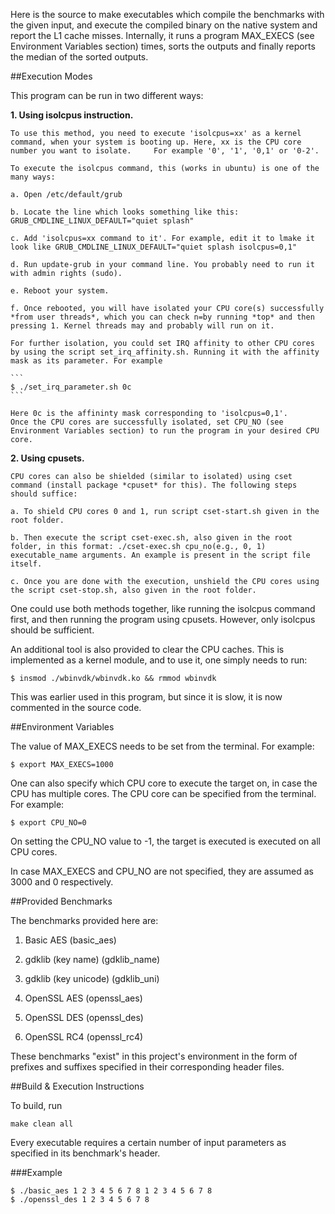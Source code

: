 Here is the source to make executables which compile the benchmarks with the given input, and execute the compiled binary on the native system and report the L1 cache misses. Internally, it runs a program MAX_EXECS (see Environment Variables section) times, sorts the outputs and finally reports the median of the sorted outputs.



##Execution Modes

This program can be run in two different ways:

**1. Using isolcpus instruction.**

	To use this method, you need to execute 'isolcpus=xx' as a kernel command, when your system is booting up. Here, xx is the CPU core number you want to isolate. 	For example '0', '1', '0,1' or '0-2'.

	To execute the isolcpus command, this (works in ubuntu) is one of the many ways:

	a. Open /etc/default/grub

	b. Locate the line which looks something like this: GRUB_CMDLINE_LINUX_DEFAULT="quiet splash"

	c. Add 'isolcpus=xx command to it'. For example, edit it to lmake it look like GRUB_CMDLINE_LINUX_DEFAULT="quiet splash isolcpus=0,1"

	d. Run update-grub in your command line. You probably need to run it with admin rights (sudo).

	e. Reboot your system.

	f. Once rebooted, you will have isolated your CPU core(s) successfully *from user threads*, which you can check n=by running *top* and then pressing 1. Kernel threads may and probably will run on it.
	
	For further isolation, you could set IRQ affinity to other CPU cores by using the script set_irq_affinity.sh. Running it with the affinity mask as its parameter. For example

	```
	$ ./set_irq_parameter.sh 0c
	```

	Here 0c is the affininty mask corresponding to 'isolcpus=0,1'.
	Once the CPU cores are successfully isolated, set CPU_NO (see Environment Variables section) to run the program in your desired CPU core.

**2. Using cpusets.**

	CPU cores can also be shielded (similar to isolated) using cset command (install package *cpuset* for this). The following steps should suffice:

	a. To shield CPU cores 0 and 1, run script cset-start.sh given in the root folder.

	b. Then execute the script cset-exec.sh, also given in the root folder, in this format: ./cset-exec.sh cpu_no(e.g., 0, 1) executable_name arguments. An example is present in the script file itself.

	c. Once you are done with the execution, unshield the CPU cores using the script cset-stop.sh, also given in the root folder.

One could use both methods together, like running the isolcpus command first, and then running the program using cpusets. However, only isolcpus should be sufficient.

An additional tool is also provided to clear the CPU caches. This is implemented as a kernel module, and to use it, one simply needs to run:
```
$ insmod ./wbinvdk/wbinvdk.ko && rmmod wbinvdk
```
This was earlier used in this program, but since it is slow, it is now commented in the source code.



##Environment Variables

The value of MAX_EXECS needs to be set from the terminal. For example:
```
$ export MAX_EXECS=1000
```

One can also specify which CPU core to execute the target on, in case the CPU has multiple cores. The CPU core can be specified from the terminal. For example:
```
$ export CPU_NO=0
```
On setting the CPU_NO value to -1, the target is executed is executed on all CPU cores.

In case MAX_EXECS and CPU_NO are not specified, they are assumed as 3000 and 0 respectively.



##Provided Benchmarks

The benchmarks provided here are:

1. Basic AES (basic_aes)

2. gdklib (key name) (gdklib_name)

3. gdklib (key unicode) (gdklib_uni)

4. OpenSSL AES (openssl_aes)

5. OpenSSL DES (openssl_des)

6. OpenSSL RC4 (openssl_rc4)


These benchmarks "exist" in this project's environment in the form of prefixes and suffixes specified in their corresponding header files.



##Build & Execution Instructions

To build, run
```
make clean all
```

Every executable requires a certain number of input parameters as specified in its benchmark's header.

###Example
```
$ ./basic_aes 1 2 3 4 5 6 7 8 1 2 3 4 5 6 7 8
$ ./openssl_des 1 2 3 4 5 6 7 8
```